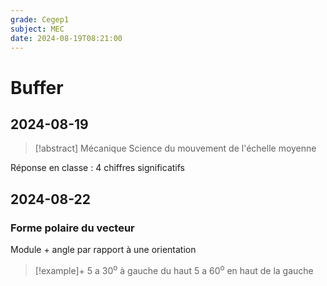 ```yaml
---
grade: Cegep1
subject: MEC
date: 2024-08-19T08:21:00
---
```


# Buffer

## 2024-08-19

> [!abstract] Mécanique
> Science du mouvement de l'échelle moyenne

Réponse en classe : 4 chiffres significatifs

## 2024-08-22

### Forme polaire du vecteur

Module + angle par rapport à une orientation

> [!example]+
> 5 a 30<sup>o</sup> à gauche du haut
> 5 a 60<sup>o</sup> en haut de la gauche
